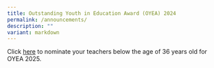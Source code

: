 ```yaml
---
title: Outstanding Youth in Education Award (OYEA) 2024
permalink: /announcements/
description: ""
variant: markdown
---
```

Click [here](https://go.gov.sg/oyea2025) to nominate your teachers below the age of 36 years old for OYEA 2025.
